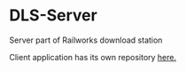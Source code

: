# DLS-Server
Server part of Railworks download station

Client application has its own repository [here.](https://github.com/Zdendaki/RailworksDownloader)
